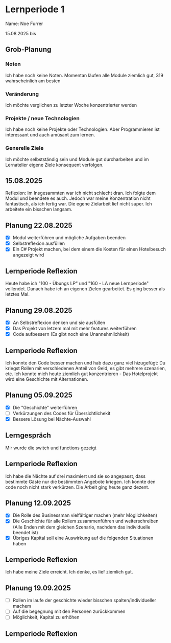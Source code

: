 # Lernperiode 1
Name: Noe Furrer

15.08.2025 bis 

## Grob-Planung
### Noten
Ich habe noch keine Noten. Momentan läufen alle Module ziemlich gut, 319 wahrscheinlich am besten

### Veränderung
Ich möchte verglichen zu letzter Woche konzentrierter werden

### Projekte / neue Technologien
Ich habe noch keine Projekte oder Technologien. Aber Programmieren ist interessant und auch amüsant zum lernen.
 
### Generelle Ziele
Ich möchte selbstständig sein und Module gut durcharbeiten und im Lernatelier eigene Ziele konsequent verfolgen.

## 15.08.2025
Reflexion: Im Insgesammten war ich nicht schlecht dran. Ich folgte dem Modul und beendete es auch. Jedoch war meine Konzentration nicht fantastisch, als ich fertig war. Die egene Zielarbeit lief nicht super. Ich arbeitete ein bisschen langsam.

## Planung 22.08.2025

- [x] Modul weiterführen und mögliche Aufgaben beenden
- [x] Selbstreflexion ausfüllen
- [x] Ein C# Projekt machen, bei dem einem die Kosten für einen Hotelbesuch angezeigt wird

## Lernperiode Reflexion

Heute habe ich "100 - Übungs LP" und "160 - LA neue Lernperiode" vollendet. Danach habe ich an eigenen Zielen gearbeitet. Es ging besser als letztes Mal.

## Planung 29.08.2025

- [x] An Selbstreflexion denken und sie ausfüllen
- [x] Das Projekt von letzem mal mit mehr features weiterführen
- [x] Code aufbessern (Es gibt noch eine Unannehmlichkeit)

## Lernperiode Reflexion

Ich konnte den Code besser machen und hab dazu ganz viel hizugefügt: Du kriegst Rollen mit verschiedenen Anteil von Geld, es gibt mehrere szenarien, etc. 
Ich konnte mich heute ziemlich gut konzentrieren - Das Hotelprojekt wird eine Geschichte mit Alternationen.

## Planung 05.09.2025

- [x] Die "Geschichte" weiterführen
- [ ] Verkürzungen des Codes für Übersichtlichekit
- [x] Bessere Lösung bei Nächte-Auswahl

## Lerngespräch 

Mir wurde die switch und functions gezeigt

## Lernperiode Reflexion

Ich habe die Nächte auf drei maximiert und sie so angepasst, dass bestimmte Gäste nur die bestimmten Angebote kriegen. Ich konnte den code noch nicht stark verkürzen. Die Arbeit ging heute ganz dezent.

## Planung 12.09.2025

- [x] Die Rolle des Businessman vielfältiger machen (mehr Möglichkeiten)
- [x] Die Geschichte für alle Rollem zusammenführen und weiterschreiben (Alle Enden mit dem gleichen Szenario, nachdem das individuelle beendet ist)
- [x] Übriges Kapital soll eine Auswirkung auf die folgenden Situationen haben

## Lernperiode Reflexion
Ich habe meine Ziele erreicht. Ich denke, es lief ziemlich gut.


## Planung 19.09.2025

- [ ] Rollen im laufe der geschichte wieder bisschen spalten/individueller machem
- [ ] Auf die begegnung mit den Personen zurückkommen
- [ ] Möglichkeit, Kapital zu erhöhen

## Lernperiode Reflexion


